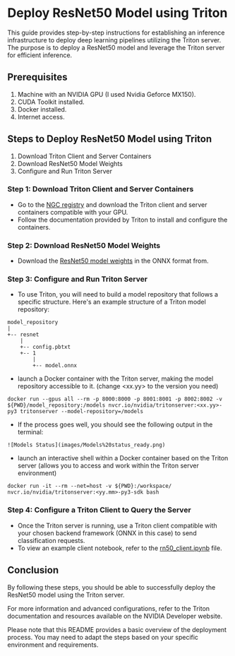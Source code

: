 # Deploy ResNet50 Model using Triton

This guide provides step-by-step instructions for establishing an inference infrastructure to deploy deep learning pipelines utilizing the Triton server. The purpose is to deploy a ResNet50 model and leverage the Triton server for efficient inference.

## Prerequisites
1. Machine with an NVIDIA GPU (I used Nvidia Geforce MX150).
2. CUDA Toolkit installed.
3. Docker installed.
4. Internet access.

## Steps to Deploy ResNet50 Model using Triton
1. Download Triton Client and Server Containers
2. Download ResNet50 Model Weights
3. Configure and Run Triton Server

### Step 1: Download Triton Client and Server Containers
- Go to the [NGC registry]((https://catalog.ngc.nvidia.com/orgs/nvidia/containers/tritonserver)) and download the Triton client and server containers compatible with your GPU.
- Follow the documentation provided by Triton to install and configure the containers.

### Step 2: Download ResNet50 Model Weights
- Download the [ResNet50 model weights](https://github.com/onnx/models/tree/main/vision/classification/resnet) in the ONNX format from.

### Step 3: Configure and Run Triton Server
- To use Triton, you will need to build a model repository that follows a specific structure. Here's an example structure of a Triton model repository:
```
model_repository
|
+-- resnet
    |
    +-- config.pbtxt
    +-- 1
        |
        +-- model.onnx
```
- launch a Docker container with the Triton server, making the model repository accessible to it. (change <xx.yy> to the version you need)
```
docker run --gpus all --rm -p 8000:8000 -p 8001:8001 -p 8002:8002 -v ${PWD}/model_repository:/models nvcr.io/nvidia/tritonserver:<xx.yy>-py3 tritonserver --model-repository=/models
```
- If the process goes well, you should see the following output in the terminal:
 ```
![Models Status](images/Models%20status_ready.png)
```
- launch an interactive shell within a Docker container based on the Triton server (allows you to access and work within the Triton server environment)
```
docker run -it --rm --net=host -v ${PWD}:/workspace/ nvcr.io/nvidia/tritonserver:<yy.mm>-py3-sdk bash
```

### Step 4: Configure a Triton Client to Query the Server
- Once the Triton server is running, use a Triton client compatible with your chosen backend framework (ONNX in this case) to send classification requests.
- To view an example client notebook, refer to the [rn50_client.ipynb](rn50_client.ipynb) file.

## Conclusion
By following these steps, you should be able to successfully deploy the ResNet50 model using the Triton server. 

For more information and advanced configurations, refer to the Triton documentation and resources available on the NVIDIA Developer website.

Please note that this README provides a basic overview of the deployment process. You may need to adapt the steps based on your specific environment and requirements.
